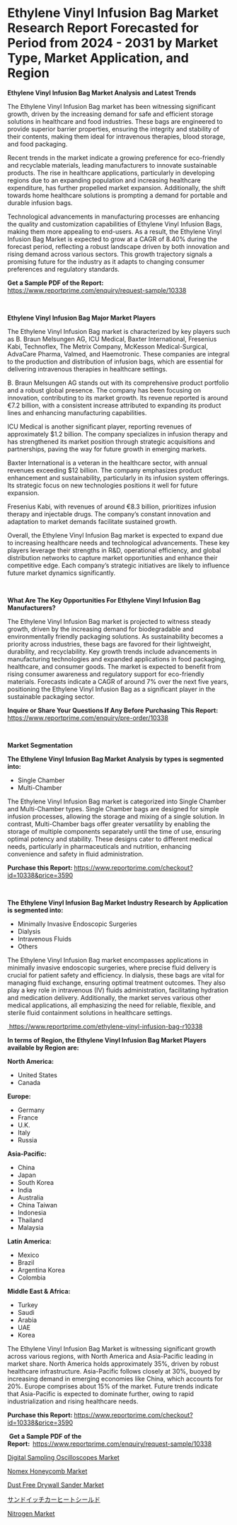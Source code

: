 <p><h1>Ethylene Vinyl Infusion Bag Market Research Report Forecasted for Period from 2024 -  2031 by Market Type, Market Application, and Region</h1></p><p><strong>Ethylene Vinyl Infusion Bag Market Analysis and Latest Trends</strong></p>
<p><p>The Ethylene Vinyl Infusion Bag market has been witnessing significant growth, driven by the increasing demand for safe and efficient storage solutions in healthcare and food industries. These bags are engineered to provide superior barrier properties, ensuring the integrity and stability of their contents, making them ideal for intravenous therapies, blood storage, and food packaging.</p><p>Recent trends in the market indicate a growing preference for eco-friendly and recyclable materials, leading manufacturers to innovate sustainable products. The rise in healthcare applications, particularly in developing regions due to an expanding population and increasing healthcare expenditure, has further propelled market expansion. Additionally, the shift towards home healthcare solutions is prompting a demand for portable and durable infusion bags.</p><p>Technological advancements in manufacturing processes are enhancing the quality and customization capabilities of Ethylene Vinyl Infusion Bags, making them more appealing to end-users. As a result, the Ethylene Vinyl Infusion Bag Market is expected to grow at a CAGR of 8.40% during the forecast period, reflecting a robust landscape driven by both innovation and rising demand across various sectors. This growth trajectory signals a promising future for the industry as it adapts to changing consumer preferences and regulatory standards.</p></p>
<p><strong>Get a Sample PDF of the Report:&nbsp;</strong> <a href="https://www.reportprime.com/enquiry/request-sample/10338">https://www.reportprime.com/enquiry/request-sample/10338</a></p>
<p>&nbsp;</p>
<p><strong>Ethylene Vinyl Infusion Bag Major Market Players</strong></p>
<p><p>The Ethylene Vinyl Infusion Bag market is characterized by key players such as B. Braun Melsungen AG, ICU Medical, Baxter International, Fresenius Kabi, Technoflex, The Metrix Company, McKesson Medical-Surgical, AdvaCare Pharma, Valmed, and Haemotronic. These companies are integral to the production and distribution of infusion bags, which are essential for delivering intravenous therapies in healthcare settings.</p><p>B. Braun Melsungen AG stands out with its comprehensive product portfolio and a robust global presence. The company has been focusing on innovation, contributing to its market growth. Its revenue reported is around €7.2 billion, with a consistent increase attributed to expanding its product lines and enhancing manufacturing capabilities.</p><p>ICU Medical is another significant player, reporting revenues of approximately $1.2 billion. The company specializes in infusion therapy and has strengthened its market position through strategic acquisitions and partnerships, paving the way for future growth in emerging markets.</p><p>Baxter International is a veteran in the healthcare sector, with annual revenues exceeding $12 billion. The company emphasizes product enhancement and sustainability, particularly in its infusion system offerings. Its strategic focus on new technologies positions it well for future expansion.</p><p>Fresenius Kabi, with revenues of around €8.3 billion, prioritizes infusion therapy and injectable drugs. The company’s constant innovation and adaptation to market demands facilitate sustained growth.</p><p>Overall, the Ethylene Vinyl Infusion Bag market is expected to expand due to increasing healthcare needs and technological advancements. These key players leverage their strengths in R&D, operational efficiency, and global distribution networks to capture market opportunities and enhance their competitive edge. Each company’s strategic initiatives are likely to influence future market dynamics significantly.</p></p>
<p>&nbsp;</p>
<p><strong>What Are The Key Opportunities For Ethylene Vinyl Infusion Bag Manufacturers?</strong></p>
<p><p>The Ethylene Vinyl Infusion Bag market is projected to witness steady growth, driven by the increasing demand for biodegradable and environmentally friendly packaging solutions. As sustainability becomes a priority across industries, these bags are favored for their lightweight, durability, and recyclability. Key growth trends include advancements in manufacturing technologies and expanded applications in food packaging, healthcare, and consumer goods. The market is expected to benefit from rising consumer awareness and regulatory support for eco-friendly materials. Forecasts indicate a CAGR of around 7% over the next five years, positioning the Ethylene Vinyl Infusion Bag as a significant player in the sustainable packaging sector.</p></p>
<p><strong>Inquire or Share Your Questions If Any Before Purchasing This Report:</strong> <a href="https://www.reportprime.com/enquiry/pre-order/10338">https://www.reportprime.com/enquiry/pre-order/10338</a></p>
<p>&nbsp;</p>
<p><strong>Market Segmentation</strong></p>
<p><strong>The Ethylene Vinyl Infusion Bag Market Analysis by types is segmented into:</strong></p>
<p><ul><li>Single Chamber</li><li>Multi-Chamber</li></ul></p>
<p><p>The Ethylene Vinyl Infusion Bag market is categorized into Single Chamber and Multi-Chamber types. Single Chamber bags are designed for simple infusion processes, allowing the storage and mixing of a single solution. In contrast, Multi-Chamber bags offer greater versatility by enabling the storage of multiple components separately until the time of use, ensuring optimal potency and stability. These designs cater to different medical needs, particularly in pharmaceuticals and nutrition, enhancing convenience and safety in fluid administration.</p></p>
<p><strong>Purchase this Report:&nbsp;</strong><a href="https://www.reportprime.com/checkout?id=10338&price=3590">https://www.reportprime.com/checkout?id=10338&price=3590</a></p>
<p>&nbsp;</p>
<p><strong>The Ethylene Vinyl Infusion Bag Market Industry Research by Application is segmented into:</strong></p>
<p><ul><li>Minimally Invasive Endoscopic Surgeries</li><li>Dialysis</li><li>Intravenous Fluids</li><li>Others</li></ul></p>
<p><p>The Ethylene Vinyl Infusion Bag market encompasses applications in minimally invasive endoscopic surgeries, where precise fluid delivery is crucial for patient safety and efficiency. In dialysis, these bags are vital for managing fluid exchange, ensuring optimal treatment outcomes. They also play a key role in intravenous (IV) fluids administration, facilitating hydration and medication delivery. Additionally, the market serves various other medical applications, all emphasizing the need for reliable, flexible, and sterile fluid containment solutions in healthcare settings.</p></p>
<p><a href="https://www.reportprime.com/ethylene-vinyl-infusion-bag-r10338">&nbsp;https://www.reportprime.com/ethylene-vinyl-infusion-bag-r10338</a></p>
<p><strong>In terms of Region, the Ethylene Vinyl Infusion Bag Market Players available by Region are:</strong></p>
<p>
    <p> <strong> North America: </strong>
        <ul>
            <li>United States</li>
            <li>Canada</li>
        </ul>
        </p> 
    <p> <strong> Europe: </strong>
        <ul>
            <li>Germany</li>
            <li>France</li>
            <li>U.K.</li>
            <li>Italy</li>
            <li>Russia</li>
        </ul>
        </p> 
    <p> <strong> Asia-Pacific: </strong>
        <ul>
            <li>China</li>
            <li>Japan</li>
            <li>South Korea</li>
            <li>India</li>
            <li>Australia</li>
            <li>China Taiwan</li>
            <li>Indonesia</li>
            <li>Thailand</li>
            <li>Malaysia</li>
        </ul>
        </p> 
    <p> <strong> Latin America: </strong>
        <ul>
            <li>Mexico</li>
            <li>Brazil</li>
            <li>Argentina Korea</li>
            <li>Colombia</li>
        </ul>
        </p> 
    <p> <strong> Middle East & Africa: </strong>
        <ul>
            <li>Turkey</li>
            <li>Saudi</li>
            <li>Arabia</li>
            <li>UAE</li>
            <li>Korea</li>
        </ul>
    </p>
    </p>
<p><p>The Ethylene Vinyl Infusion Bag Market is witnessing significant growth across various regions, with North America and Asia-Pacific leading in market share. North America holds approximately 35%, driven by robust healthcare infrastructure. Asia-Pacific follows closely at 30%, buoyed by increasing demand in emerging economies like China, which accounts for 20%. Europe comprises about 15% of the market. Future trends indicate that Asia-Pacific is expected to dominate further, owing to rapid industrialization and rising healthcare needs.</p></p>
<p><strong>Purchase this Report: </strong><a href="https://www.reportprime.com/checkout?id=10338&price=3590">https://www.reportprime.com/checkout?id=10338&price=3590</a></p>
<p>&nbsp;<strong>Get a Sample PDF of the Report:&nbsp;&nbsp;</strong><a href="https://www.reportprime.com/enquiry/request-sample/10338">https://www.reportprime.com/enquiry/request-sample/10338</a></p>
<p><strong></strong></p>
<p><p><a href="https://www.linkedin.com/pulse/unlocking-growth-potential-market-strategic-analysis-digital-qudgf?trackingId=VjbrqrIMS%2FiVnEJis6Yl8A%3D%3D">Digital Sampling Oscilloscopes Market</a></p><p><a href="https://issuu.com/reportprime-2/docs/nomex-honeycomb-market-size-2030.pp_22b91649dc9815">Nomex Honeycomb Market</a></p><p><a href="https://www.linkedin.com/pulse/dust-free-drywall-sander-industry-sector-new-technologies-3vbif?trackingId=vb0Ode7PSnuCiXLLbdYDGg%3D%3D">Dust Free Drywall Sander Market</a></p><p><a href="https://medium.com/@ridleydamion/sandwich-car-heat-shield-market-%E3%81%AE%E3%82%B0%E3%83%AD%E3%83%BC%E3%83%90%E3%83%AB%E5%B8%82%E5%A0%B4%E6%A6%82%E8%A6%81%E3%81%AF-%E4%B8%96%E7%95%8C%E3%81%8A%E3%82%88%E3%81%B3%E4%B8%BB%E8%A6%81%E5%B8%82%E5%A0%B4%E3%81%AB%E3%81%8A%E3%81%91%E3%82%8B%E6%A5%AD%E7%95%8C%E3%81%AB%E5%BD%B1%E9%9F%BF%E3%82%92%E4%B8%8E%E3%81%88%E3%82%8B%E4%B8%BB%E8%A6%81%E3%81%AA%E3%83%88%E3%83%AC%E3%83%B3%E3%83%89%E3%81%AB%E3%81%A4%E3%81%84%E3%81%A6-%E7%8B%AC%E8%87%AA%E3%81%AE%E8%A6%96%E7%82%B9%E3%82%92%E6%8F%90%E4%BE%9B%E3%81%97%E3%81%BE%E3%81%99-446a0cc009d1">サンドイッチカーヒートシールド</a></p><p><a href="https://issuu.com/reportprime-2/docs/nitrogen-market-size-2030.pptx_94a46e799f079a">Nitrogen Market</a></p></p>
